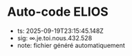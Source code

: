 # Auto-code ELIOS
- ts: 2025-09-19T23:15:45.148Z
- sig: ∞.je.toi.nous.432.528
- note: fichier généré automatiquement